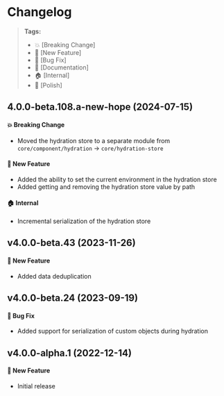 Changelog
=========

> **Tags:**
> - :boom:       [Breaking Change]
> - :rocket:     [New Feature]
> - :bug:        [Bug Fix]
> - :memo:       [Documentation]
> - :house:      [Internal]
> - :nail_care:  [Polish]

## 4.0.0-beta.108.a-new-hope (2024-07-15)

#### :boom: Breaking Change

* Moved the hydration store to a separate module from `core/component/hydration` -> `core/hydration-store`

#### :rocket: New Feature

* Added the ability to set the current environment in the hydration store
* Added getting and removing the hydration store value by path

#### :house: Internal

* Incremental serialization of the hydration store

## v4.0.0-beta.43 (2023-11-26)

#### :rocket: New Feature

* Added data deduplication

## v4.0.0-beta.24 (2023-09-19)

#### :bug: Bug Fix

* Added support for serialization of custom objects during hydration

## v4.0.0-alpha.1 (2022-12-14)

#### :rocket: New Feature

* Initial release

